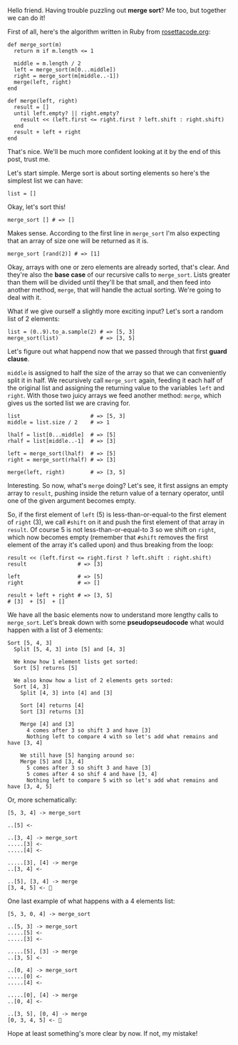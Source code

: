 Hello friend. Having trouble puzzling out **merge sort**? Me too, but together we can do it!

First of all, here's the algorithm written in Ruby from [rosettacode.org](https://rosettacode.org/wiki/Sorting_algorithms/Merge_sort#Ruby):

    def merge_sort(m)
      return m if m.length <= 1

      middle = m.length / 2
      left = merge_sort(m[0...middle])
      right = merge_sort(m[middle..-1])
      merge(left, right)
    end

    def merge(left, right)
      result = []
      until left.empty? || right.empty?
        result << (left.first <= right.first ? left.shift : right.shift)
      end
      result + left + right
    end

That's nice. We'll be much more confident looking at it by the end of this post, trust me.

Let's start simple. Merge sort is about sorting elements so here's the simplest list we can have:

    list = []

Okay, let's sort this!

    merge_sort [] # => []

Makes sense. According to the first line in `merge_sort` I'm also expecting that an array of size one will be returned as it is.

    merge_sort [rand(2)] # => [1]

Okay, arrays with one or zero elements are already sorted, that's clear. And they're also the **base case** of our recursive calls to `merge_sort`. Lists greater than them will be divided until they'll be that small, and then feed into another method, `merge`, that will handle the actual sorting. We're going to deal with it.

What if we give ourself a slightly more exciting input? Let's sort a random list of 2 elements:

    list = (0..9).to_a.sample(2) # => [5, 3]
    merge_sort(list)             # => [3, 5]

Let's figure out what happend now that we passed through that first **guard clause**.

`middle` is assigned to half the size of the array so that we can conveniently split it in half. We recursively call `merge_sort` again, feeding it each half of the original list and assigning the returning value to the variables `left` and `right`. With those two juicy arrays we feed another method: `merge`, which gives us the sorted list we are craving for.

    list                      # => [5, 3]
    middle = list.size / 2    # => 1

    lhalf = list[0...middle]  # => [5]
    rhalf = list[middle..-1]  # => [3]

    left = merge_sort(lhalf)  # => [5]
    right = merge_sort(rhalf) # => [3]

    merge(left, right)        # => [3, 5]

Interesting. So now, what's `merge` doing? Let's see, it first assigns an empty array to `result`, pushing inside the return value of a ternary operator, until one of the given argument becomes empty.

So, if the first element of `left` (5) is less-than-or-equal-to the first element of `right` (3), we call `#shift` on it and push the first element of that array in `result`. Of course 5 is not less-than-or-equal-to 3 so we shift on `right`, which now becomes empty (remember that `#shift` removes the first element of the array it's called upon) and thus breaking from the loop:

    result << (left.first <= right.first ? left.shift : right.shift)
    result                # => [3]

    left                  # => [5]
    right                 # => []

    result + left + right # => [3, 5]
    # [3]  + [5]  + []

We have all the basic elements now to understand more lengthy calls to `merge_sort`. Let's break down with some **pseudopseudocode** what would happen with a list of 3 elements:

    Sort [5, 4, 3]
      Split [5, 4, 3] into [5] and [4, 3]

      We know how 1 element lists get sorted:
      Sort [5] returns [5]

      We also know how a list of 2 elements gets sorted:
      Sort [4, 3]
        Split [4, 3] into [4] and [3]

        Sort [4] returns [4]
        Sort [3] returns [3]

        Merge [4] and [3]
          4 comes after 3 so shift 3 and have [3]
          Nothing left to compare 4 with so let's add what remains and have [3, 4]

        We still have [5] hanging around so:
        Merge [5] and [3, 4]
          5 comes after 3 so shift 3 and have [3]
          5 comes after 4 so shif 4 and have [3, 4]
          Nothing left to compare 5 with so let's add what remains and have [3, 4, 5]

Or, more schematically:

    [5, 3, 4] -> merge_sort

    ..[5] <-

    ..[3, 4] -> merge_sort
    .....[3] <-
    .....[4] <-

    .....[3], [4] -> merge
    ..[3, 4] <-

    ..[5], [3, 4] -> merge
    [3, 4, 5] <- 🎉

One last example of what happens with a 4 elements list:

    [5, 3, 0, 4] -> merge_sort

    ..[5, 3] -> merge_sort
    .....[5] <-
    .....[3] <-

    .....[5], [3] -> merge
    ..[3, 5] <-

    ..[0, 4] -> merge_sort
    .....[0] <-
    .....[4] <-

    .....[0], [4] -> merge
    ..[0, 4] <-

    ..[3, 5], [0, 4] -> merge
    [0, 3, 4, 5] <- 🎉

Hope at least something's more clear by now. If not, my mistake!
